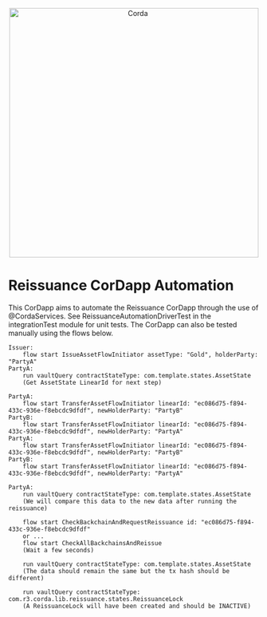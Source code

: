 <p align="center">
  <img src="https://www.corda.net/wp-content/uploads/2016/11/fg005_corda_b.png" alt="Corda" width="500">
</p>

# Reissuance CorDapp Automation

This CorDapp aims to automate the Reissuance CorDapp through the use of @CordaServices.
See ReissuanceAutomationDriverTest in the integrationTest module for unit tests.
The CorDapp can also be tested manually using the flows below.


    Issuer:
        flow start IssueAssetFlowInitiator assetType: "Gold", holderParty: "PartyA"
    PartyA:
        run vaultQuery contractStateType: com.template.states.AssetState
        (Get AssetState LinearId for next step)

    PartyA:
        flow start TransferAssetFlowInitiator linearId: "ec086d75-f894-433c-936e-f8ebcdc9dfdf", newHolderParty: "PartyB"
    PartyB:
        flow start TransferAssetFlowInitiator linearId: "ec086d75-f894-433c-936e-f8ebcdc9dfdf", newHolderParty: "PartyA"
    PartyA:
        flow start TransferAssetFlowInitiator linearId: "ec086d75-f894-433c-936e-f8ebcdc9dfdf", newHolderParty: "PartyB"
    PartyB:
        flow start TransferAssetFlowInitiator linearId: "ec086d75-f894-433c-936e-f8ebcdc9dfdf", newHolderParty: "PartyA"

    PartyA:
        run vaultQuery contractStateType: com.template.states.AssetState
        (We will compare this data to the new data after running the reissuance)

        flow start CheckBackchainAndRequestReissuance id: "ec086d75-f894-433c-936e-f8ebcdc9dfdf"
        or ...
        flow start CheckAllBackchainsAndReissue
        (Wait a few seconds)

        run vaultQuery contractStateType: com.template.states.AssetState
        (The data should remain the same but the tx hash should be different)

        run vaultQuery contractStateType: com.r3.corda.lib.reissuance.states.ReissuanceLock
        (A ReissuanceLock will have been created and should be INACTIVE)